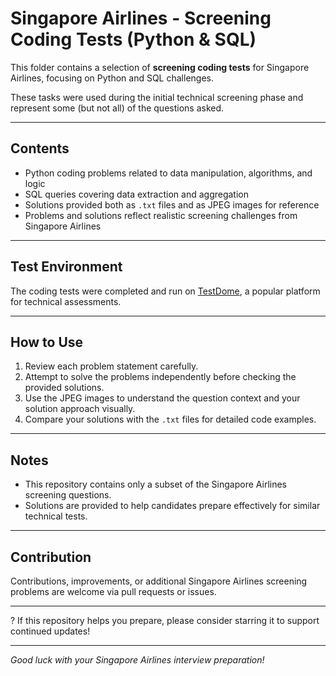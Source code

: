 # Singapore Airlines - Screening Coding Tests (Python & SQL)

This folder contains a selection of **screening coding tests** for Singapore Airlines, focusing on Python and SQL challenges.

These tasks were used during the initial technical screening phase and represent some (but not all) of the questions asked.

---

## Contents

- Python coding problems related to data manipulation, algorithms, and logic 
- SQL queries covering data extraction and aggregation 
- Solutions provided both as `.txt` files and as JPEG images for reference 
- Problems and solutions reflect realistic screening challenges from Singapore Airlines 

---

## Test Environment

The coding tests were completed and run on [TestDome](https://www.testdome.com), a popular platform for technical assessments.

---

## How to Use

1. Review each problem statement carefully. 
2. Attempt to solve the problems independently before checking the provided solutions. 
3. Use the JPEG images to understand the question context and your solution approach visually. 
4. Compare your solutions with the `.txt` files for detailed code examples. 

---

## Notes

- This repository contains only a subset of the Singapore Airlines screening questions. 
- Solutions are provided to help candidates prepare effectively for similar technical tests. 

---

## Contribution

Contributions, improvements, or additional Singapore Airlines screening problems are welcome via pull requests or issues.

---

? If this repository helps you prepare, please consider starring it to support continued updates!

---

*Good luck with your Singapore Airlines interview preparation!*
